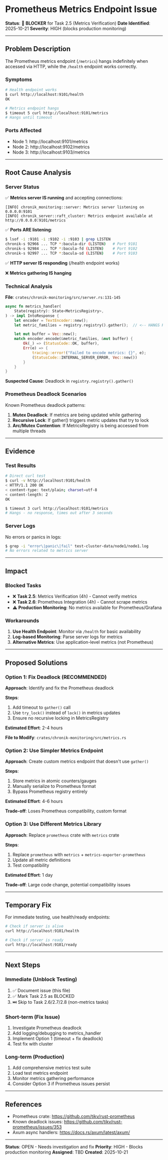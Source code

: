 # Prometheus Metrics Endpoint Issue

**Status**: 🔴 **BLOCKER** for Task 2.5 (Metrics Verification)
**Date Identified**: 2025-10-21
**Severity**: HIGH (blocks production monitoring)

---

## Problem Description

The Prometheus metrics endpoint (`/metrics`) hangs indefinitely when accessed via HTTP, while the `/health` endpoint works correctly.

### Symptoms

```bash
# Health endpoint works
$ curl http://localhost:9101/health
OK

# Metrics endpoint hangs
$ timeout 5 curl http://localhost:9101/metrics
# Hangs until timeout
```

### Ports Affected

- Node 1: http://localhost:9101/metrics
- Node 2: http://localhost:9102/metrics
- Node 3: http://localhost:9103/metrics

---

## Root Cause Analysis

### Server Status

✅ **Metrics server IS running** and accepting connections:
```
[INFO] chronik_monitoring::server: Metrics server listening on 0.0.0.0:9101
[INFO] chronik_server::raft_cluster: Metrics endpoint available at http://0.0.0.0:9101/metrics
```

✅ **Ports ARE listening**:
```bash
$ lsof -i :9101 -i :9102 -i :9103 | grep LISTEN
chronik-s 92966 ... TCP *:bacula-dir (LISTEN)   # Port 9101
chronik-s 92984 ... TCP *:bacula-fd (LISTEN)    # Port 9102
chronik-s 92997 ... TCP *:bacula-sd (LISTEN)    # Port 9103
```

✅ **HTTP server IS responding** (/health endpoint works)

❌ **Metrics gathering IS hanging**

### Technical Analysis

**File**: `crates/chronik-monitoring/src/server.rs:131-145`

```rust
async fn metrics_handler(
    State(registry): State<MetricsRegistry>,
) -> impl IntoResponse {
    let encoder = TextEncoder::new();
    let metric_families = registry.registry().gather();  // <-- HANGS HERE

    let mut buffer = Vec::new();
    match encoder.encode(&metric_families, &mut buffer) {
        Ok(_) => (StatusCode::OK, buffer),
        Err(e) => {
            tracing::error!("Failed to encode metrics: {}", e);
            (StatusCode::INTERNAL_SERVER_ERROR, Vec::new())
        }
    }
}
```

**Suspected Cause**: Deadlock in `registry.registry().gather()`

### Prometheus Deadlock Scenarios

Known Prometheus deadlock patterns:

1. **Mutex Deadlock**: If metrics are being updated while gathering
2. **Recursive Lock**: If gather() triggers metric updates that try to lock
3. **Arc/Mutex Contention**: If MetricsRegistry is being accessed from multiple threads

---

## Evidence

### Test Results

```bash
# Direct curl test
$ curl -v http://localhost:9101/health
< HTTP/1.1 200 OK
< content-type: text/plain; charset=utf-8
< content-length: 2
OK

$ timeout 3 curl http://localhost:9101/metrics
# Hangs - no response, times out after 3 seconds
```

### Server Logs

No errors or panics in logs:
```bash
$ grep -i "error\|panic\|fail" test-cluster-data/node1/node1.log
# No errors related to metrics server
```

---

## Impact

### Blocked Tasks

- ❌ **Task 2.5**: Metrics Verification (4h) - Cannot verify metrics
- ❌ **Task 2.6**: Prometheus Integration (4h) - Cannot scrape metrics
- ⚠️ **Production Monitoring**: No metrics available for Prometheus/Grafana

### Workarounds

1. **Use Health Endpoint**: Monitor via `/health` for basic availability
2. **Log-based Monitoring**: Parse server logs for metrics
3. **Alternative Metrics**: Use application-level metrics (not Prometheus)

---

## Proposed Solutions

### Option 1: Fix Deadlock (RECOMMENDED)

**Approach**: Identify and fix the Prometheus deadlock

**Steps**:
1. Add timeout to `gather()` call
2. Use `try_lock()` instead of `lock()` in metrics updates
3. Ensure no recursive locking in MetricsRegistry

**Estimated Effort**: 2-4 hours

**File to Modify**: `crates/chronik-monitoring/src/metrics.rs`

### Option 2: Use Simpler Metrics Endpoint

**Approach**: Create custom metrics endpoint that doesn't use `gather()`

**Steps**:
1. Store metrics in atomic counters/gauges
2. Manually serialize to Prometheus format
3. Bypass Prometheus registry entirely

**Estimated Effort**: 4-6 hours

**Trade-off**: Loses Prometheus compatibility, custom format

### Option 3: Use Different Metrics Library

**Approach**: Replace `prometheus` crate with `metrics` crate

**Steps**:
1. Replace `prometheus` with `metrics` + `metrics-exporter-prometheus`
2. Update all metric definitions
3. Test compatibility

**Estimated Effort**: 1 day

**Trade-off**: Large code change, potential compatibility issues

---

## Temporary Fix

For immediate testing, use health/ready endpoints:

```bash
# Check if server is alive
curl http://localhost:9101/health

# Check if server is ready
curl http://localhost:9101/ready
```

---

## Next Steps

### Immediate (Unblock Testing)

1. ✅ Document issue (this file)
2. ✅ Mark Task 2.5 as BLOCKED
3. ⏭️ Skip to Task 2.6/2.7/2.8 (non-metrics tasks)

### Short-term (Fix Issue)

1. Investigate Prometheus deadlock
2. Add logging/debugging to metrics_handler
3. Implement Option 1 (timeout + fix deadlock)
4. Test fix with cluster

### Long-term (Production)

1. Add comprehensive metrics test suite
2. Load test metrics endpoint
3. Monitor metrics gathering performance
4. Consider Option 3 if Prometheus issues persist

---

## References

- Prometheus crate: https://github.com/tikv/rust-prometheus
- Known deadlock issues: https://github.com/tikv/rust-prometheus/issues/353
- Axum async handlers: https://docs.rs/axum/latest/axum/

---

**Status**: OPEN - Needs investigation and fix
**Priority**: HIGH - Blocks production monitoring
**Assigned**: TBD
**Created**: 2025-10-21
